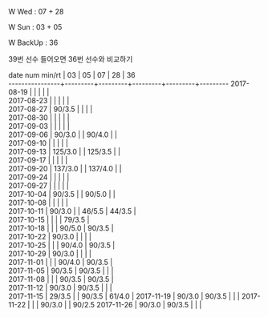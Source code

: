 W Wed      : 07 + 28

W Sun      : 03 + 05

W BackUp   : 36

39번 선수 들어오면 36번 선수와 비교하기

date num min/rt |    03   |    05   |    07   |    28   |    36   
----------------+---------+---------+---------+---------+---------
2017-08-19      |         |         |         |         |       
2017-08-23      |         |         |         |         |       
2017-08-27      |  90/3.5 |         |         |         |       
2017-08-30      |         |         |         |         |       
2017-09-03      |         |         |         |         |       
2017-09-06      |  90/3.0 |         |  90/4.0 |         |       
2017-09-10      |         |         |         |         |       
2017-09-13      | 125/3.0 |         | 125/3.5 |         |       
2017-09-17      |         |         |         |         |       
2017-09-20      | 137/3.0 |         | 137/4.0 |         |       
2017-09-24      |         |         |         |         |       
2017-09-27      |         |         |         |         |       
2017-10-04      |  90/3.5 |         |  90/5.0 |         |       
2017-10-08      |         |         |         |         |       
2017-10-11      |  90/3.0 |         |  46/5.5 |  44/3.5 |       
2017-10-15      |         |         |         |  79/3.5 |       
2017-10-18      |         |         |  90/5.0 |  90/3.5 |       
2017-10-22      |  90/3.0 |         |         |         |       
2017-10-25      |         |         |  90/4.0 |  90/3.5 |       
2017-10-29      |  90/3.0 |         |         |         |       
2017-11-01      |         |         |  90/4.0 |  90/3.5 |       
2017-11-05      |  90/3.5 |  90/3.5 |         |         |       
2017-11-08      |         |         |  90/3.5 |  90/3.5 |       
2017-11-12      |  90/3.0 |  90/3.5 |         |         |       
2017-11-15      |  29/3.5 |         |  90/3.5 |  61/4.0 |
2017-11-19      |  90/3.0 |  90/3.5 |         |         |
2017-11-22      |         |         |  90/3.0 |         |  90/2.5
2017-11-26      |  90/3.0 |  90/3.5 |         |         |        

